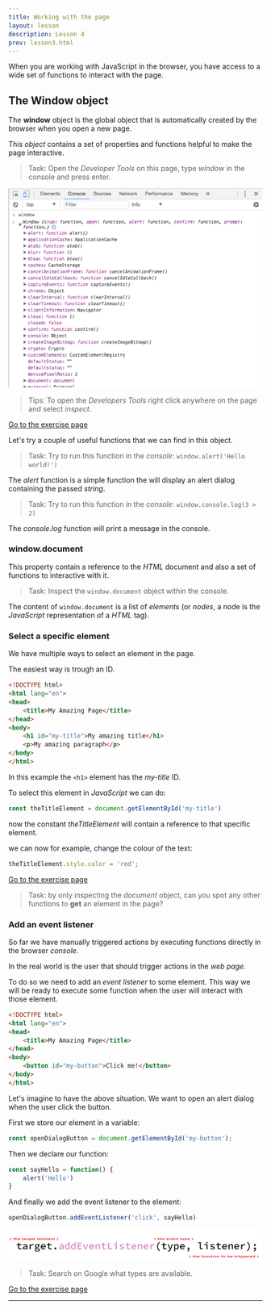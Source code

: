 ```yaml
---
title: Working with the page
layout: lesson
description: Lesson 4
prev: lesson3.html
---
```


When you are working with JavaScript in the browser, you have access to a wide set of functions to interact with the page.

## The Window object

The **window** object is the global object that is automatically created by the browser when you open a new page.

This _object_ contains a set of properties and functions helpful to make the page interactive.

> Task: Open the _Developer Tools_ on this page, type _window_ in the console and press enter.

![The Window object](assets/windowObject.png)

> Tips: To open the _Developers Tools_ right click anywhere on the page and select _inspect_.

[Go to the exercise page](https://jsbin.com/hunocej/edit?js,output)

Let's try a couple of useful functions that we can find in this object.

> Task: Try to run this function in the _console_: `window.alert('Hello world!')`

The _alert_ function is a simple function the will display an alert dialog containing the passed _string_.

> Task: Try to run this function in the _console_: `window.console.log(3 > 2)`

The _console.log_ function will print a message in the console.

### window.document

This property contain a reference to the _HTML_ document and also a set of functions to interactive with it.

> Task: Inspect the `window.document` object within the console.

The content of `window.document` is a list of _elements_ (or _nodes_, a node is the _JavaScript_ representation of a _HTML_ tag).

### Select a specific element

We have multiple ways to select an element in the page.

The easiest way is trough an ID.

```html
<!DOCTYPE html>
<html lang="en">
<head>
    <title>My Amazing Page</title>
</head>
<body>
    <h1 id="my-title">My amazing title</h1>
    <p>My amazing paragraph</p>
</body>
</html>
```

In this example the `<h1>` element has the _my-title_ ID.

To select this element in _JavaScript_ we can do:

```js
const theTitleElement = document.getElementById('my-title')
```

now the constant _theTitleElement_ will contain a reference to that specific element.

we can now for example, change the colour of the text:

```js
theTitleElement.style.color = 'red';
```

[Go to the exercise page](https://jsbin.com/mofayaz/2/edit?html,js,output)

> Task: by only inspecting the _document_ object, can you spot any other functions to **get** an element in the page?

### Add an event listener

So far we have manually triggered actions by executing functions directly in the browser _console_.

In the real world is the user that should trigger actions in the _web page_.

To do so we need to add an _event listener_ to some element. This way we will be ready to execute some function when the user will interact with those element.

```html
<!DOCTYPE html>
<html lang="en">
<head>
    <title>My Amazing Page</title>
</head>
<body>
    <button id="my-button">Click me!</button>
</body>
</html>
```

Let's imagine to have the above situation. We want to open an alert dialog when the user click the button.

First we store our element in a variable:
```js
const openDialogButton = document.getElementById('my-button');
```

Then we declare our function:
```js
const sayHello = function() {
    alert('Hello')
}
```

And finally we add the event listener to the element:
```js
openDialogButton.addEventListener('click', sayHello)
```

![Add Event Listener](assets/ael.png)

> Task: Search on Google what types are available.

[Go to the exercise page](https://jsbin.com/mohicac/edit?html,js,output)

---
